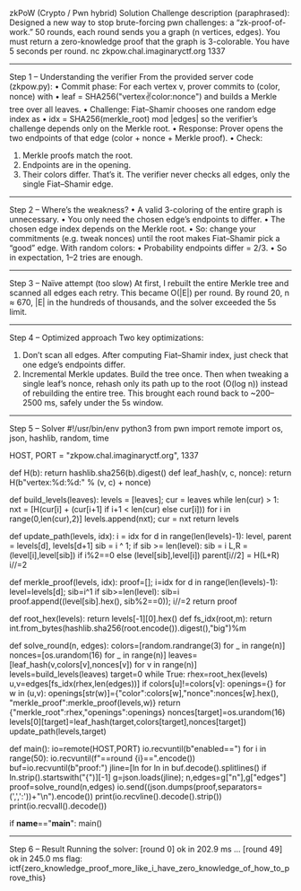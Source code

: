zkPoW (Crypto / Pwn hybrid) Solution
Challenge description (paraphrased):
Designed a new way to stop brute-forcing pwn challenges: a “zk-proof-of-work.”
50 rounds, each round sends you a graph (n vertices, edges).
You must return a zero-knowledge proof that the graph is 3-colorable.
You have 5 seconds per round.
nc zkpow.chal.imaginaryctf.org 1337
________________________________________
Step 1 – Understanding the verifier
From the provided server code (zkpow.py):
•	Commit phase: For each vertex v, prover commits to (color, nonce) with
•	leaf = SHA256("vertex:v:color:nonce")
and builds a Merkle tree over all leaves.
•	Challenge: Fiat–Shamir chooses one random edge index as
•	idx = SHA256(merkle_root) mod |edges|
so the verifier’s challenge depends only on the Merkle root.
•	Response: Prover opens the two endpoints of that edge (color + nonce + Merkle proof).
•	Check:
1.	Merkle proofs match the root.
2.	Endpoints are in the opening.
3.	Their colors differ.
That’s it. The verifier never checks all edges, only the single Fiat–Shamir edge.
________________________________________
Step 2 – Where’s the weakness?
•	A valid 3-coloring of the entire graph is unnecessary.
•	You only need the chosen edge’s endpoints to differ.
•	The chosen edge index depends on the Merkle root.
•	So: change your commitments (e.g. tweak nonces) until the root makes Fiat–Shamir pick a “good” edge.
With random colors:
•	Probability endpoints differ = 2/3.
•	So in expectation, 1–2 tries are enough.
________________________________________
Step 3 – Naïve attempt (too slow)
At first, I rebuilt the entire Merkle tree and scanned all edges each retry. This became O(|E|) per round.
By round 20, n ≈ 670, |E| in the hundreds of thousands, and the solver exceeded the 5s limit.
________________________________________
Step 4 – Optimized approach
Two key optimizations:
1.	Don’t scan all edges.
After computing Fiat–Shamir index, just check that one edge’s endpoints differ.
2.	Incremental Merkle updates.
Build the tree once. Then when tweaking a single leaf’s nonce, rehash only its path up to the root (O(log n)) instead of rebuilding the entire tree.
This brought each round back to ~200–2500 ms, safely under the 5s window.
________________________________________
Step 5 – Solver
#!/usr/bin/env python3
from pwn import remote
import os, json, hashlib, random, time

HOST, PORT = "zkpow.chal.imaginaryctf.org", 1337

def H(b): return hashlib.sha256(b).digest()
def leaf_hash(v, c, nonce): return H(b"vertex:%d:%d:" % (v, c) + nonce)

def build_levels(leaves):
    levels = [leaves]; cur = leaves
    while len(cur) > 1:
        nxt = [H(cur[i] + (cur[i+1] if i+1 < len(cur) else cur[i]))
               for i in range(0,len(cur),2)]
        levels.append(nxt); cur = nxt
    return levels

def update_path(levels, idx):
    i = idx
    for d in range(len(levels)-1):
        level, parent = levels[d], levels[d+1]
        sib = i ^ 1; 
        if sib >= len(level): sib = i
        L,R = (level[i],level[sib]) if i%2==0 else (level[sib],level[i])
        parent[i//2] = H(L+R)
        i//=2

def merkle_proof(levels, idx):
    proof=[]; i=idx
    for d in range(len(levels)-1):
        level=levels[d]; sib=i^1
        if sib>=len(level): sib=i
        proof.append((level[sib].hex(), sib%2==0)); i//=2
    return proof

def root_hex(levels): return levels[-1][0].hex()
def fs_idx(root,m): return int.from_bytes(hashlib.sha256(root.encode()).digest(),"big")%m

def solve_round(n, edges):
    colors=[random.randrange(3) for _ in range(n)]
    nonces=[os.urandom(16) for _ in range(n)]
    leaves=[leaf_hash(v,colors[v],nonces[v]) for v in range(n)]
    levels=build_levels(leaves)
    target=0
    while True:
        rhex=root_hex(levels)
        u,v=edges[fs_idx(rhex,len(edges))]
        if colors[u]!=colors[v]:
            openings={}
            for w in (u,v):
                openings[str(w)]={"color":colors[w],"nonce":nonces[w].hex(),
                                  "merkle_proof":merkle_proof(levels,w)}
            return {"merkle_root":rhex,"openings":openings}
        nonces[target]=os.urandom(16)
        levels[0][target]=leaf_hash(target,colors[target],nonces[target])
        update_path(levels,target)

def main():
    io=remote(HOST,PORT)
    io.recvuntil(b"enabled==")
    for i in range(50):
        io.recvuntil(f"==round {i}==".encode())
        buf=io.recvuntil(b"proof:")
        jline=[ln for ln in buf.decode().splitlines() if ln.strip().startswith("{")][-1]
        g=json.loads(jline); n,edges=g["n"],g["edges"]
        proof=solve_round(n,edges)
        io.send((json.dumps(proof,separators=(',',':'))+"\n").encode())
        print(io.recvline().decode().strip())
    print(io.recvall().decode())

if __name__=="__main__": main()
________________________________________
Step 6 – Result
Running the solver:
[round 0] ok in 202.9 ms
...
[round 49] ok in 245.0 ms
flag: ictf{zero_knowledge_proof_more_like_i_have_zero_knowledge_of_how_to_prove_this}
